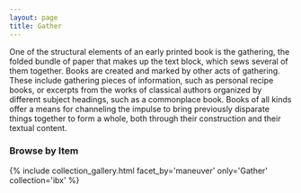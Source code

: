```yaml
---
layout: page
title: Gather
---
```


One of the structural elements of an early printed book is the gathering, the folded bundle of paper that makes up the text block, which sews several of them together. Books are created and marked by other acts of gathering. These include gathering pieces of information, such as personal recipe books, or excerpts from the works of classical authors organized by different subject headings, such as a commonplace book. Books of all kinds offer a means for channeling the impulse to bring previously disparate things together to form a whole, both through their construction and their textual content.

### Browse by Item
{% include collection_gallery.html facet_by='maneuver' only='Gather' collection='ibx' %}
